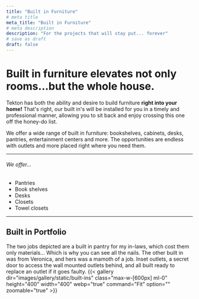 ```yaml
---
title: "Built in Furniture"
# meta title
meta_title: "Built in Furniture"
# meta description
description: "For the projects that will stay put... forever"
# save as draft
draft: false
---
```



# Built in furniture elevates not only rooms...but the whole house.

Tekton has both the ability and desire to build furniture **right into your home!** That's right, our built in's will be installed for you in a timely and professional manner, allowing you to sit back and enjoy crossing this one off the honey-do list.

We offer a wide range of built in furniture: bookshelves, cabinets, desks, pantries, entertainment centers and more. The opportunities are endless with outlets and more placed right where you need them. 

<hr> 

###### We offer...

- Pantries
- Book shelves
- Desks
- Closets
- Towel closets

<hr>

## Built in Portfolio

The two jobs depicted are a built in pantry for my in-laws, which cost them only materials... Which is why you can see all the nails. The other built in was from Veronica, and hers was a mamoth of a job. Inset outlets, a secret door to access the wall mounted outlets behind, and all built ready to replace an outlet if it goes faulty. 
{{< gallery dir="images/gallery/static/built-ins" class="max-w-[600px] ml-0" height="400" width="400" webp="true" command="Fit" option="" zoomable="true" >}}
